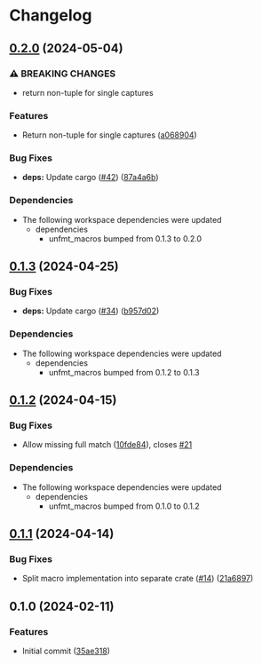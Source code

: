 # Changelog

## [0.2.0](https://github.com/mathematic-inc/unfmt/compare/v0.1.3...v0.2.0) (2024-05-04)


### ⚠ BREAKING CHANGES

* return non-tuple for single captures

### Features

* Return non-tuple for single captures ([a068904](https://github.com/mathematic-inc/unfmt/commit/a0689041fd3ba0ef38380a47d1805077cd9a9d26))


### Bug Fixes

* **deps:** Update cargo ([#42](https://github.com/mathematic-inc/unfmt/issues/42)) ([87a4a6b](https://github.com/mathematic-inc/unfmt/commit/87a4a6b7ab377ce88e9cd1e5daf54a8d531c9b90))


### Dependencies

* The following workspace dependencies were updated
  * dependencies
    * unfmt_macros bumped from 0.1.3 to 0.2.0

## [0.1.3](https://github.com/mathematic-inc/unfmt/compare/v0.1.2...v0.1.3) (2024-04-25)


### Bug Fixes

* **deps:** Update cargo ([#34](https://github.com/mathematic-inc/unfmt/issues/34)) ([b957d02](https://github.com/mathematic-inc/unfmt/commit/b957d021a0bbc43473e0d3818c54ecfa979c83a4))


### Dependencies

* The following workspace dependencies were updated
  * dependencies
    * unfmt_macros bumped from 0.1.2 to 0.1.3

## [0.1.2](https://github.com/mathematic-inc/unfmt/compare/v0.1.1...v0.1.2) (2024-04-15)


### Bug Fixes

* Allow missing full match ([10fde84](https://github.com/mathematic-inc/unfmt/commit/10fde845468299ce6e01fb73592e9b60827920f0)), closes [#21](https://github.com/mathematic-inc/unfmt/issues/21)


### Dependencies

* The following workspace dependencies were updated
  * dependencies
    * unfmt_macros bumped from 0.1.0 to 0.1.2

## [0.1.1](https://github.com/mathematic-inc/unfmt/compare/unfmt-v0.1.0...unfmt-v0.1.1) (2024-04-14)


### Bug Fixes

* Split macro implementation into separate crate ([#14](https://github.com/mathematic-inc/unfmt/issues/14)) ([21a6897](https://github.com/mathematic-inc/unfmt/commit/21a6897714cf07a4496c7e291061ad2ff9dfd15b))

## 0.1.0 (2024-02-11)


### Features

* Initial commit ([35ae318](https://github.com/mathematic-inc/unfmt/commit/35ae318256722500ead9484e99df69641be840e1))
